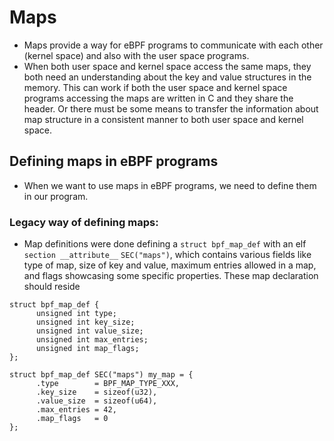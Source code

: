 # Maps
- Maps provide a way for eBPF programs to communicate with each other (kernel space) and also with the user space programs.
- When both user space and kernel space access the same maps, they both need an understanding about the key and value structures in the memory. This can work if both the user space and kernel space programs accessing the maps are written in C and they share the header. Or there must be some means to transfer the information about map structure in a consistent manner to both user space and kernel space. 

## Defining maps in eBPF programs
- When we want to use maps in eBPF programs, we need to define them in our program.

### Legacy way of defining maps:
- Map definitions were done defining a ```struct bpf_map_def``` with an elf ```section __attribute__``` ```SEC("maps")```, which contains various fields like type of map, size of key and value, maximum entries allowed in a map, and flags showcasing some specific properties. These map declaration should reside 
```
struct bpf_map_def {
      unsigned int type;
      unsigned int key_size;
      unsigned int value_size;
      unsigned int max_entries;
      unsigned int map_flags;
};

struct bpf_map_def SEC("maps") my_map = {
      .type        = BPF_MAP_TYPE_XXX,
      .key_size    = sizeof(u32),
      .value_size  = sizeof(u64),
      .max_entries = 42,
      .map_flags   = 0
};
```
